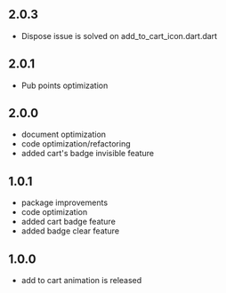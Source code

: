 ## 2.0.3

* Dispose issue is solved on add_to_cart_icon.dart.dart

## 2.0.1

* Pub points optimization

## 2.0.0

* document optimization
* code optimization/refactoring
* added cart's badge invisible feature

## 1.0.1

* package improvements
* code optimization
* added cart badge feature
* added badge clear feature

## 1.0.0

* add to cart animation is released





